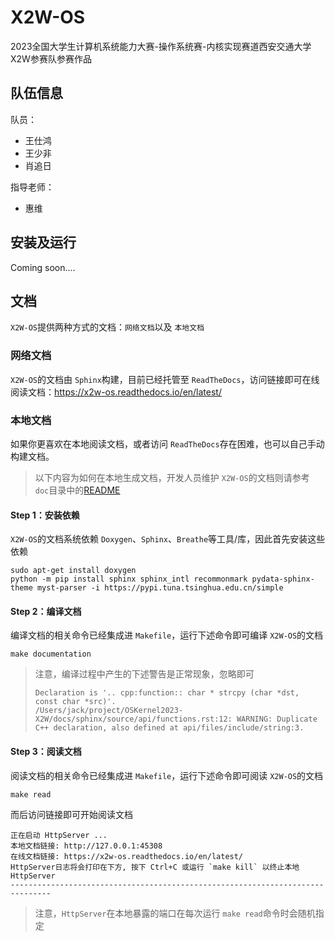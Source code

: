 # X2W-OS

2023全国大学生计算机系统能力大赛-操作系统赛-内核实现赛道西安交通大学X2W参赛队参赛作品

## 队伍信息

队员：

- 王仕鸿
- 王少非
- 肖追日

指导老师：

- 惠维

## 安装及运行

Coming soon....

## 文档

`X2W-OS`提供两种方式的文档：`网络文档`以及 `本地文档`

### 网络文档

`X2W-OS`的文档由 `Sphinx`构建，目前已经托管至 `ReadTheDocs`，访问链接即可在线阅读文档：https://x2w-os.readthedocs.io/en/latest/

### 本地文档

如果你更喜欢在本地阅读文档，或者访问 `ReadTheDocs`存在困难，也可以自己手动构建文档。

> 以下内容为如何在本地生成文档，开发人员维护 `X2W-OS`的文档则请参考 `doc`目录中的[README](docs/README.md "README")

#### Step 1：安装依赖

`X2W-OS`的文档系统依赖 `Doxygen`、`Sphinx`、`Breathe`等工具/库，因此首先安装这些依赖

```shell
sudo apt-get install doxygen
python -m pip install sphinx sphinx_intl recommonmark pydata-sphinx-theme myst-parser -i https://pypi.tuna.tsinghua.edu.cn/simple
```

#### Step 2：编译文档

编译文档的相关命令已经集成进 `Makefile`，运行下述命令即可编译 `X2W-OS`的文档

```shell
make documentation
```

> 注意，编译过程中产生的下述警告是正常现象，忽略即可
>
> ```shell
> Declaration is '.. cpp:function:: char * strcpy (char *dst, const char *src)'.
> /Users/jack/project/OSKernel2023-X2W/docs/sphinx/source/api/functions.rst:12: WARNING: Duplicate C++ declaration, also defined at api/files/include/string:3.
> ```

#### Step 3：阅读文档

阅读文档的相关命令已经集成进 `Makefile`，运行下述命令即可阅读 `X2W-OS`的文档

```shell
make read
```

而后访问链接即可开始阅读文档

```shell
正在启动 HttpServer ...
本地文档链接: http://127.0.0.1:45308
在线文档链接: https://x2w-os.readthedocs.io/en/latest/
HttpServer日志将会打印在下方, 按下 Ctrl+C 或运行 `make kill` 以终止本地 HttpServer
-------------------------------------------------------------------------------
```

> 注意，`HttpServer`在本地暴露的端口在每次运行 `make read`命令时会随机指定

